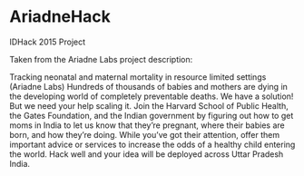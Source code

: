 # AriadneHack
IDHack 2015 Project

Taken from the Ariadne Labs project description:

Tracking neonatal and maternal mortality in resource limited settings (Ariadne Labs)
Hundreds of thousands of babies and mothers are dying in the developing world of completely preventable deaths. We have a solution! But we need your help scaling it. Join the Harvard School of Public Health, the Gates Foundation, and the Indian government by figuring out how to get moms in India to let us know that they’re pregnant, where their babies are born, and how they’re doing. While you’ve got their attention, offer them important advice or services to increase the odds of a healthy child entering the world. Hack well and your idea will be deployed across Uttar Pradesh India.
